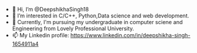 - 👋 Hi, I’m @DeepshikhaSingh18
- 👀 I’m interested in C/C++, Python,Data science and web development.
- 🌱 Currently, I'm pursuing my undergraduate in computer sciene and Engineering from Lovely Professional University.
- 📫 My Linkedin profile: https://www.linkedin.com/in/deepshikha-singh-1654911a4

<!---
DeepshikhaSingh18/DeepshikhaSingh18 is a ✨ special ✨ repository because its `README.md` (this file) appears on your GitHub profile.
You can click the Preview link to take a look at your changes.
--->
